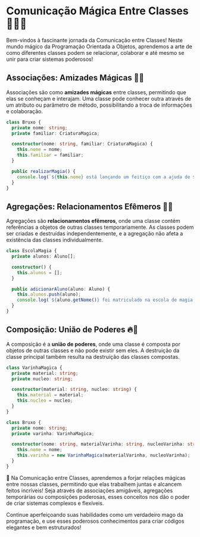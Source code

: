 # Comunicação Mágica Entre Classes 🧙‍♀️🔮

Bem-vindos à fascinante jornada da Comunicação entre Classes! Neste mundo mágico da Programação Orientada a Objetos, aprendemos a arte de como diferentes classes podem se relacionar, colaborar e até mesmo se unir para criar sistemas poderosos!

## Associações: Amizades Mágicas 🤝💫

Associações são como **amizades mágicas** entre classes, permitindo que elas se conheçam e interajam. Uma classe pode conhecer outra através de um atributo ou parâmetro de método, possibilitando a troca de informações e colaboração.

```typescript
class Bruxo {
  private nome: string;
  private familiar: CriaturaMagica;

  constructor(nome: string, familiar: CriaturaMagica) {
    this.nome = nome;
    this.familiar = familiar;
  }

  public realizarMagia() {
    console.log(`${this.nome} está lançando um feitiço com a ajuda de ${this.familiar.getNome()}!`);
  }
}
```

## Agregações: Relacionamentos Efêmeros 🌟🌌

Agregações são **relacionamentos efêmeros**, onde uma classe contém referências a objetos de outras classes temporariamente. As classes podem ser criadas e destruídas independentemente, e a agregação não afeta a existência das classes individualmente.

```typescript
class EscolaMagia {
  private alunos: Aluno[];

  constructor() {
    this.alunos = [];
  }

  public adicionarAluno(aluno: Aluno) {
    this.alunos.push(aluno);
    console.log(`${aluno.getNome()} foi matriculado na escola de magia!`);
  }
}
```

## Composição: União de Poderes 🔥🌊

A composição é a **união de poderes**, onde uma classe é composta por objetos de outras classes e não pode existir sem eles. A destruição da classe principal também resulta na destruição das classes compostas.

```typescript
class VarinhaMagica {
  private material: string;
  private nucleo: string;

  constructor(material: string, nucleo: string) {
    this.material = material;
    this.nucleo = nucleo;
  }
}

class Bruxo {
  private nome: string;
  private varinha: VarinhaMagica;

  constructor(nome: string, materialVarinha: string, nucleoVarinha: string) {
    this.nome = nome;
    this.varinha = new VarinhaMagica(materialVarinha, nucleoVarinha);
  }
}
```

🔮 Na Comunicação entre Classes, aprendemos a forjar relações mágicas entre nossas classes, permitindo que elas trabalhem juntas e alcancem feitos incríveis! Seja através de associações amigáveis, agregações temporárias ou composições poderosas, esses conceitos nos dão o poder de criar sistemas complexos e flexíveis.

Continue aperfeiçoando suas habilidades como um verdadeiro mago da programação, e use esses poderosos conhecimentos para criar códigos elegantes e bem estruturados!
